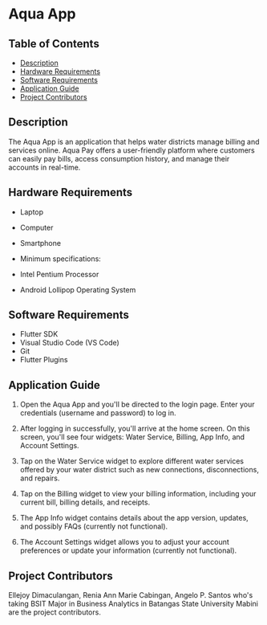 # Aqua App

## Table of Contents

- [Description](#description)
- [Hardware Requirements](#hardware-requirements)
- [Software Requirements](#software-requirements)
- [Application Guide](#application-guide)
- [Project Contributors](#project-contributors)


## Description

The Aqua App is an application that helps water districts manage billing and services online. Aqua Pay offers a user-friendly platform where customers can easily pay bills, access consumption history, and manage their accounts in real-time.

## Hardware Requirements

- Laptop
- Computer
- Smartphone

- Minimum specifications:
- Intel Pentium Processor
- Android Lollipop Operating System

## Software Requirements

- Flutter SDK
- Visual Studio Code (VS Code)
- Git
- Flutter Plugins

## Application Guide

1. Open the Aqua App and you'll be directed to the login page. Enter your credentials (username and password) to log in.
   
2. After logging in successfully, you'll arrive at the home screen. On this screen, you'll see four widgets: Water Service, Billing, App Info, and Account Settings.

3. Tap on the Water Service widget to explore different water services offered by your water district such as new connections, disconnections, and repairs.
   
4. Tap on the Billing widget to view your billing information, including your current bill, billing details, and receipts.
   
5. The App Info widget contains details about the app version, updates, and possibly FAQs (currently not functional).
   
6. The Account Settings widget allows you to adjust your account preferences or update your information (currently not functional).

## Project Contributors

Ellejoy Dimaculangan, Renia Ann Marie Cabingan, Angelo P. Santos who's taking BSIT Major in Business Analytics in Batangas State University Mabini are the project contributors.

